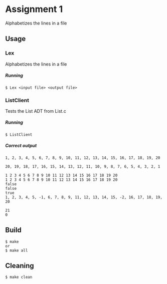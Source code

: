 # Assignment 1

Alphabetizes the lines in a file

## Usage

### Lex
Alphabetizes the lines in a file

##### Running

    $ Lex <input file> <output file>



### ListClient
Tests the List ADT from List.c

##### Running

    $ ListClient


##### Correct output
```
1, 2, 3, 4, 5, 6, 7, 8, 9, 10, 11, 12, 13, 14, 15, 16, 17, 18, 19, 20

20, 19, 18, 17, 16, 15, 14, 13, 12, 11, 10, 9, 8, 7, 6, 5, 4, 3, 2, 1

1 2 3 4 5 6 7 8 9 10 11 12 13 14 15 16 17 18 19 20 
1 2 3 4 5 6 7 8 9 10 11 12 13 14 15 16 17 18 19 20 
false
false
true
1, 2, 3, 4, 5, -1, 6, 7, 8, 9, 11, 12, 13, 14, 15, -2, 16, 17, 18, 19, 20

21
0

```

## Build
    $ make
    or
    $ make all




## Cleaning
    $ make clean




